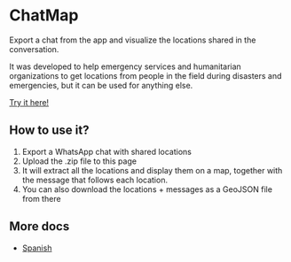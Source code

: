 # ChatMap

Export a chat from the app and visualize the locations shared in the conversation.

It was developed to help emergency services and humanitarian organizations to get
locations from people in the field during disasters and emergencies, but it can
be used for anything else.

[Try it here!](https://hotosm.github.io/chatmap/)

## How to use it?

1. Export a WhatsApp chat with shared locations
2. Upload the .zip file to this page
3. It will extract all the locations and display them on a map, together with the message that follows each location.
4. You can also download the locations + messages as a GeoJSON file from there

## More docs

* [Spanish](https://github.com/hotosm/wchatmap/blob/master/docs/README.es.md)
